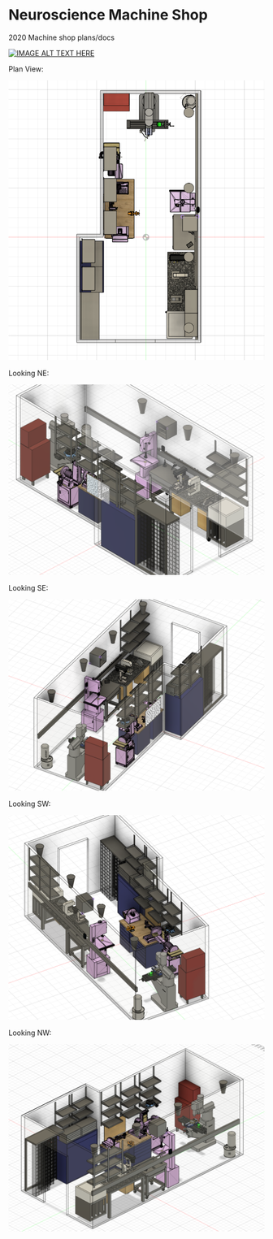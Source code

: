 # Neuroscience Machine Shop
2020 Machine shop plans/docs

[![IMAGE ALT TEXT HERE](https://img.youtube.com/vi/watch?v=-4McYKCd2Hg&list=PLG8tVvd9GeWkFVcim_m5NUGLcwQ_BaXMZ/0.jpg)](https://www.youtube.com/watch?v=-4McYKCd2Hg&list=PLG8tVvd9GeWkFVcim_m5NUGLcwQ_BaXMZ)


Plan View:
<p align="center">
  <img src="https://github.com/drewhamiltonasdf/machine-shop-2020/blob/main/images/Machine Shop Top View.PNG">
</p>

Looking NE:
<p align="center">
  <img src="https://github.com/drewhamiltonasdf/machine-shop-2020/blob/main/images/Machine shop Ortho (Looking NE).PNG">
</p>

Looking SE:
<p align="center">
  <img src="https://github.com/drewhamiltonasdf/machine-shop-2020/blob/main/images/Machine shop Ortho (Looking SE).PNG">
</p>

Looking SW:
<p align="center">
  <img src="https://github.com/drewhamiltonasdf/machine-shop-2020/blob/main/images/Machine shop Ortho (Looking SW).PNG">
</p>

Looking NW:
<p align="center">
  <img src="https://github.com/drewhamiltonasdf/machine-shop-2020/blob/main/images/Machine shop Ortho (Looking NW).PNG">
</p>
